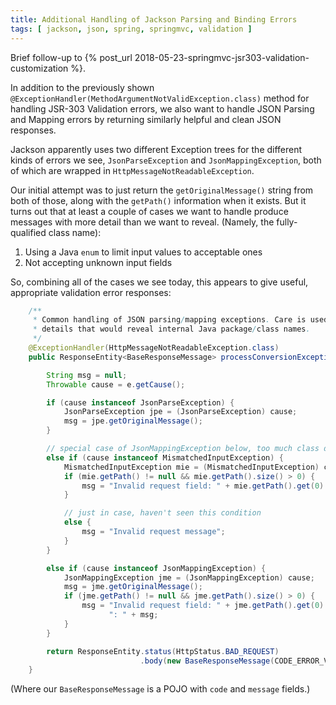 ```yaml
---
title: Additional Handling of Jackson Parsing and Binding Errors
tags: [ jackson, json, spring, springmvc, validation ]
---
```

Brief follow-up to {% post_url 2018-05-23-springmvc-jsr303-validation-customization %}.

In addition to the previously shown `@ExceptionHandler(MethodArgumentNotValidException.class)` method for handling JSR-303 Validation errors, we also want to handle JSON Parsing and Mapping errors by returning similarly helpful and clean JSON responses. 

Jackson apparently uses two different Exception trees for the different kinds of errors we see, `JsonParseException` and `JsonMappingException`, both of which are wrapped in `HttpMessageNotReadableException`. 

Our initial attempt was to just return the `getOriginalMessage()` string from both of those, along with the `getPath()` information when it exists. But it turns out that at least a couple of cases we want to handle produce messages with more detail than we want to reveal. (Namely, the fully-qualified class name):
1. Using a Java `enum` to limit input values to acceptable ones
2. Not accepting unknown input fields

So, combining all of the cases we see today, this appears to give useful, appropriate validation error responses:
```java
    /**
     * Common handling of JSON parsing/mapping exceptions. Care is used to not return error
     * details that would reveal internal Java package/class names.
     */
    @ExceptionHandler(HttpMessageNotReadableException.class)
    public ResponseEntity<BaseResponseMessage> processConversionException(HttpMessageNotReadableException e) {

        String msg = null;
        Throwable cause = e.getCause();

        if (cause instanceof JsonParseException) {
            JsonParseException jpe = (JsonParseException) cause;
            msg = jpe.getOriginalMessage();
        }

        // special case of JsonMappingException below, too much class detail in error messages
        else if (cause instanceof MismatchedInputException) {
            MismatchedInputException mie = (MismatchedInputException) cause;
            if (mie.getPath() != null && mie.getPath().size() > 0) {
                msg = "Invalid request field: " + mie.getPath().get(0).getFieldName();
            }

            // just in case, haven't seen this condition
            else {
                msg = "Invalid request message";
            }
        }

        else if (cause instanceof JsonMappingException) {
            JsonMappingException jme = (JsonMappingException) cause;
            msg = jme.getOriginalMessage();
            if (jme.getPath() != null && jme.getPath().size() > 0) {
                msg = "Invalid request field: " + jme.getPath().get(0).getFieldName() +
                      ": " + msg;
            }
        }

        return ResponseEntity.status(HttpStatus.BAD_REQUEST)
                             .body(new BaseResponseMessage(CODE_ERROR_VALIDATION, msg));
    }
```

(Where our `BaseResponseMessage` is a POJO with `code` and `message` fields.)
